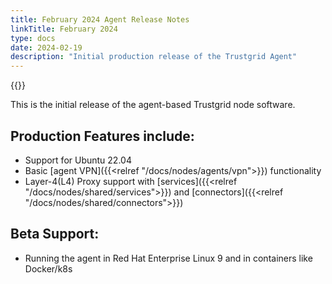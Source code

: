 ```yaml
---
title: February 2024 Agent Release Notes
linkTitle: February 2024
type: docs
date: 2024-02-19
description: "Initial production release of the Trustgrid Agent"
---
```

{{<agent-release package-version="0.2.20240220-1987" release="a-0.1.0">}}

This is the initial release of the agent-based Trustgrid node software.  

## Production Features include:
- Support for Ubuntu 22.04
- Basic [agent VPN]({{<relref "/docs/nodes/agents/vpn">}}) functionality
- Layer-4(L4) Proxy support with [services]({{<relref "/docs/nodes/shared/services">}}) and [connectors]({{<relref "/docs/nodes/shared/connectors">}})

## Beta Support:
- Running the agent in Red Hat Enterprise Linux 9 and in containers like Docker/k8s 